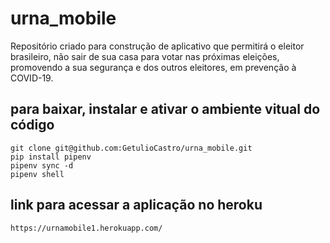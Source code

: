 # urna_mobile

Repositório criado para construção de aplicativo que permitirá o eleitor brasileiro, não sair de sua casa para votar nas próximas eleições, promovendo a sua segurança e dos outros eleitores, em prevenção à COVID-19.

## para baixar, instalar e ativar o ambiente vitual do código

```ações
git clone git@github.com:GetulioCastro/urna_mobile.git
pip install pipenv
pipenv sync -d
pipenv shell
```

## link para acessar a aplicação no heroku

```link
https://urnamobile1.herokuapp.com/
```
